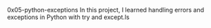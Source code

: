 
0x05-python-exceptions
In this project, I learned handling errors and exceptions in Python with try and except.ls
